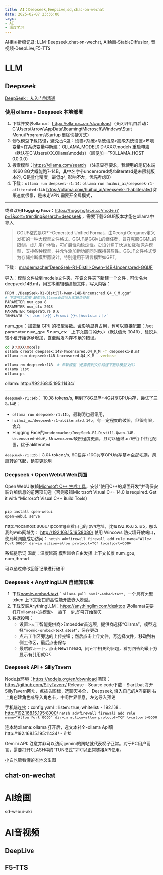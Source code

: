 ```yaml
---
title: AI：Deepseek,DeepLive,sd,chat-on-wechat
date: 2025-02-07 23:36:00
tags:
- AI
- 深度学习
---
```

AI相关折腾记录: LLM-Deepseek,chat-on-wechat, AI绘画-StableDiffusion, 音视频-DeepLive,F5-TTS
<!--more-->

# LLM
## Deepseek
[DeepSeek：从入门到精通](https://www.kdocs.cn/l/caFUbVZSt40Q?f=201&share_style=h5_card)

### 使用 ollama + Deepseek 本地部署
1. 下载并安装ollama： https://ollama.com/download （关闭开机自启动：C:\Users\Arrow\AppData\Roaming\Microsoft\Windows\Start Menu\Programs\Startup 删除快捷方式）
2. 修改模型下载路径，避免占C盘：设置>系统>系统信息>高级系统设置>环境变量>在系统变量中新建：OLLAMA_MODELS D:\XXX\models 重启电脑（默认在C:\Users\XX\.Ollama\models）（顺便加一下OLLAMA_HOST 0.0.0.0）
3. 搜索模型：https://ollama.com/search （注意显存要求，我使用的笔记本端4060 8G大概能跑7-14B，其中名字带uncensored或abliterated是未限制版本的, Q是量化精度，最低q4, 影响不大，优先考虑B）
4. 下载：`ollama run deepseek-r1:14b` `ollama run huihui_ai/deepseek-r1-abliterated:14b`
https://ollama.com/huihui_ai/deepseek-r1-abliterated
如果速度很慢，是未走VPN,需要开全局模式， 
---
或者改用**Hugging Face**：https://huggingface.co/models?p=1&sort=trending&search=deepseek ，需要下载GGUF版本才能在ollama中导入

>GGUF格式是GPT-Generated Unified Format，由Georgi Gerganov定义发布的一种大模型文件格式。GGUF是GGML的继任者，旨在克服GGML的限制，提升用户体验，可扩展性和稳定性。它设计用于快速加载和保存模型，支持各种模型，并允许添加新功能同时保持兼容性。GGUF文件格式专为存储推断模型而设计，特别适用于语言模型如GPT。

下载： [mradermacher/DeepSeek-R1-Distill-Qwen-14B-Uncensored-GGUF](https://huggingface.co/mradermacher/DeepSeek-R1-Distill-Qwen-14B-Uncensored-GGUF)

导入：模型文件放到models文件夹，在该文件夹下新建一个文件，可命名为deepseek14B.mf，用文本编辑器编辑文件，写入内容：
```sh
FROM ./DeepSeek-R1-Distill-Qwen-14B-Uncensored.Q4_K_M.gguf
# 下面可以忽略 最新的ollama会自动分配最佳参数
PARAMETER num_gpu 8
PARAMETER num_ctx 2048
PARAMETER temperature 0.6
TEMPLATE "<｜User｜>{{ .Prompt }}<｜Assistant｜>"
```
num_gpu：加载至 GPU 的模型层数。会影响显存占用，也可以直接配置：/set parameter num_gpu 5
num_ctx：上下文窗口的大小（默认值为 2048），建议从较小值开始逐步增加，直至触发内存不足的错误。
```sh
cd D:\XXX\models
ollama create deepseek:14B-Uncensored.Q4_K_M -f deepseek14B.mf
ollama run deepseek:14B-Uncensored.Q4_K_M --verbose

ollama rm deepseek:14B  # 卸载模型（还需要到文件路径下删除模型文件）
ollama list
ollama ps
```
ollama: http://192.168.15.195:11434/

---

`deepseek-r1:14b`： 10.08 tokens/s, 用到了8G显存+4G共享GPU内存，尝试了三种14B：
   + `ollama run deepseek-r1:14b`，最聪明也最常用，
   + `huihui_ai/deepseek-r1-abliterated:14b`，有一定程度的破限，但很有限，舍弃
   + Hugging Face的`mradermacher/DeepSeek-R1-Distill-Qwen-14B-Uncensored-GGUF`，Uncensored破限程度更高，且可以通过.mf进行个性化配置，优于abliterated

`deepseek-r1:32b`：3.04 tokens/s, 8G显存+16G共享GPU内存基本全部吃满，风扇转的飞起，确实更聪明

### Deepseek + Open WebUI Web页面

Open WebUI依赖[Microsoft C++ 生成工具](https://visualstudio.microsoft.com/zh-hans/visual-cpp-build-tools/)，安装“使用C++的桌面开发”并确保安装详细信息的前两项勾选（否则报错Microsoft Visual C++ 14.0 is required. Get it with “Microsoft Visual C++ Build Tools）
```sh

pip install open-webui
open-webui serve
```
http://localhost:8080/
ipconfig查看自己的ipv4地址，比如192.168.15.195，那么我的web网址为：
http://192.168.15.195:8080/
使用 Windows 防火墙开放端口，使局域网能成功访问：
`netsh advfirewall firewall add rule name="Allow Port 8080" dir=in action=allow protocol=TCP localport=8080`

系统提示词
温度：温度越高 模型越会自由发挥
上下文长度
num_gpu, num_thread

可以通过修改回答记录进行破甲

### Deepseek + AnythingLLM 自建知识库
1. 下载[nomic-embed-text](https://ollama.com/library/nomic-embed-text)：`ollama pull nomic-embed-text`，一个具有大型 token 上下文窗口的高性能开放嵌入模型。
2. 下载安装AnythingLLM：https://anythingllm.com/desktop
选ollama(先要打开ollama)>选模型>一直下一步,即可开始聊天
3. 数据投喂：
   + 设置>⼈⼯智能提供商>Embedder⾸选项，提供商选择“Ollama”，模型选择“nomic-embed-text:latest”，保存更改
   + 点击⼯作区旁边的上传按钮；然后点击上传⽂件，再选择⽂件，移动到右侧⼯作区，最后点击保存
   + 最后验证⼀下，点击NewThread，问它个相关的问题，看到回答的最下⽅显⽰有引⽤就OK

### Deepseek API + SillyTavern
Node.js环境：https://nodejs.org/en/download
酒馆：https://github.com/SillyTavern/ Release - Source code下载 - Start.bat
打开SillyTavern网址，点插头图标，选聊天补全， Deepseek, 填入自己的API密钥
右上角创建角色或导入角色卡，中间世界信息，左边导入预设

手机端连接：config.yaml：listen: true; whitelist: - 192.168.*.*
http://192.168.15.195:8000/
`netsh advfirewall firewall add rule name="Allow Port 8000" dir=in action=allow protocol=TCP localport=8000`

连本地ollama: ollama 打开后，选文本补全-ollama Api填http://192.168.15.195:11434/ - 连接

Gemini API: 注意并非可以访问gemini的网站就代表梯子正常。对于PC用户而言，需要打开CLASH中的“TUN模式”才可以正常链接API使用。

[小白也能看懂的本地文生图](https://docs.google.com/document/d/11vPOdz_4q_DrAhdL3fLP61FkzRZSppyCuqpLps4qIkA/edit?tab=t.0#heading=h.suwlqsio29mz)

## chat-on-wechat

# AI绘画
sd-webui-aki

# AI音视频
## DeepLive

## F5-TTS